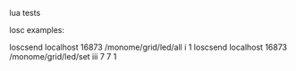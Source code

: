 lua tests

losc examples:

loscsend localhost 16873 /monome/grid/led/all i 1
loscsend localhost 16873 /monome/grid/led/set iii 7 7 1
